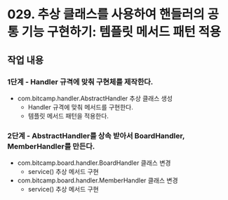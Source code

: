 # 029. 추상 클래스를 사용하여 핸들러의 공통 기능 구현하기: 템플릿 메서드 패턴 적용


## 작업 내용

### 1단계 - Handler 규격에 맞춰 구현체를 제작한다.

- com.bitcamp.handler.AbstractHandler 추상 클래스 생성
  - Handler 규격에 맞춰 메서드를 구현한다.
  - 템플릿 메서드 패턴을 적용한다.

### 2단계 - AbstractHandler를 상속 받아서 BoardHandler, MemberHandler를 만든다.

- com.bitcamp.board.handler.BoardHandler 클래스 변경
  - service() 추상 메서드 구현
- com.bitcamp.board.handler.MemberHandler 클래스 변경
  - service() 추상 메서드 구현